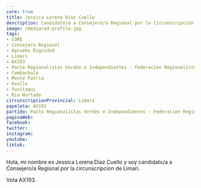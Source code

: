 ```yaml
---
core: true
title: Jessica Lorena Diaz Cuello
description: Candidato/a a Consejero/a Regional por la Circunscripción de Limari
image: /media/ad-profile.jpg
tags:
- CORE
- Consejero Regional
- Apruebo Dignidad
- Limari
- AX193
- Pacto Regionalistas Verdes e Independientes - Federacion Regionalista Verde Social - Partido Republicano De Chile
- Combarbala
- Monte Patria
- Ovalle
- Punitaqui
- Rio Hurtado
circunscripcionProvincial: Limari
papeleta: AX193
partido: Pacto Regionalistas Verdes e Independientes - Federacion Regionalista Verde Social - Partido Republicano De Chile
paginaWeb:
facebook:
twitter:
instagram:
youtube:
tiktok:
---
```

Hola, mi nombre es Jessica Lorena Diaz Cuello y soy candidato/a a Consejero/a Regional por la circunscripcion de Limari.

Vota AX193.